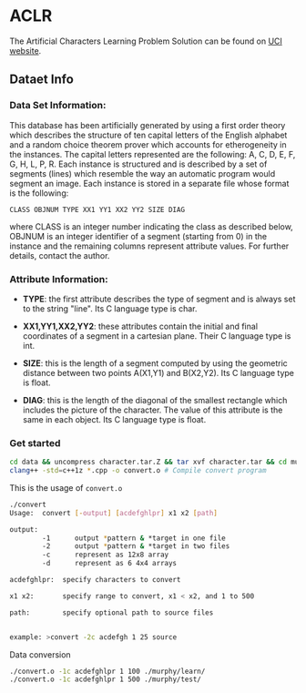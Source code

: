 # ACLR
The Artificial Characters Learning Problem Solution can be found on [UCI website](https://archive.ics.uci.edu/ml/datasets/Artificial+Characters).

## Dataet Info

### Data Set Information:

This database has been artificially generated by using a first order theory which describes the structure of ten capital letters of the English alphabet and a random choice theorem prover which accounts for etherogeneity in the instances. The capital letters represented are the following: A, C, D, E, F, G, H, L, P, R. Each instance is structured and is described by a set of segments (lines) which resemble the way an automatic program would segment an image. Each instance is stored in a separate file whose format is the following:

```
CLASS OBJNUM TYPE XX1 YY1 XX2 YY2 SIZE DIAG
```
where CLASS is an integer number indicating the class as described below, OBJNUM is an integer identifier of a segment (starting from 0) in the instance and the remaining columns represent attribute values. For further details, contact the author.


### Attribute Information:

- **TYPE**: the first attribute describes the type of segment and is always set to the string "line". Its C language type is char.

- **XX1,YY1,XX2,YY2**: these attributes contain the initial and final coordinates of a segment in a cartesian plane. Their C language type is int.

- **SIZE**: this is the length of a segment computed by using the geometric distance between two points A(X1,Y1) and B(X2,Y2). Its C language type is float.

- **DIAG**: this is the length of the diagonal of the smallest rectangle which includes the picture of the character. The value of this attribute is the same in each object. Its C language type is float.


### Get started

```bash
cd data && uncompress character.tar.Z && tar xvf character.tar && cd murphy && unzip "*.zip" # extract data
clang++ -std=c++1z *.cpp -o convert.o # Compile convert program
```
This is the usage of ``convert.o``
```sh
./convert
Usage:  convert [-output] [acdefghlpr] x1 x2 [path]

output:
        -1      output *pattern & *target in one file
        -2      output *pattern & *target in two files
        -c      represent as 12x8 array
        -d      represent as 6 4x4 arrays

acdefghlpr:  specify characters to convert

x1 x2:       specify range to convert, x1 < x2, and 1 to 500

path:        specify optional path to source files


example: >convert -2c acdefgh 1 25 source
```

Data conversion
```bash
./convert.o -1c acdefghlpr 1 100 ./murphy/learn/
./convert.o -1c acdefghlpr 1 500 ./murphy/test/
```


